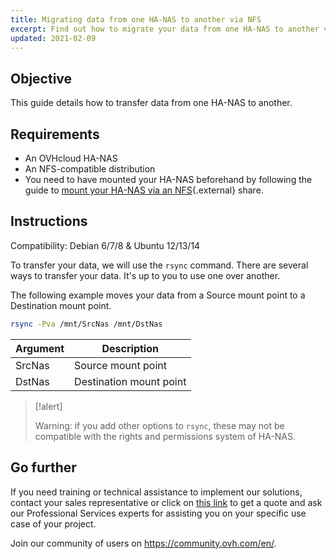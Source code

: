 ```yaml
---
title: Migrating data from one HA-NAS to another via NFS
excerpt: Find out how to migrate your data from one HA-NAS to another via an NFS share
updated: 2021-02-09
---
```



## Objective

This guide details how to transfer data from one HA-NAS to another. 

## Requirements

- An OVHcloud HA-NAS
- An NFS-compatible distribution
- You need to have mounted your HA-NAS beforehand by following the guide to [mount your HA-NAS via an NFS](/pages/storage_and_backup/file_storage/ha_nas/nas_nfs){.external} share.

## Instructions

Compatibility: Debian 6/7/8 & Ubuntu 12/13/14

To transfer your data, we will use the `rsync` command. There are several ways to transfer your data. It's up to you to use one over another.

The following example moves your data from a Source mount point to a Destination mount point.

```sh
rsync -Pva /mnt/SrcNas /mnt/DstNas
```

|Argument|Description|
|---|---|
|SrcNas|Source mount point|
|DstNas|Destination mount point|

> [!alert]
>
> Warning: if you add other options to `rsync`, these may not be compatible with the rights and permissions system of HA-NAS.
>

## Go further

If you need training or technical assistance to implement our solutions, contact your sales representative or click on [this link](https://www.ovhcloud.com/en-au/professional-services/) to get a quote and ask our Professional Services experts for assisting you on your specific use case of your project.

Join our community of users on <https://community.ovh.com/en/>.
